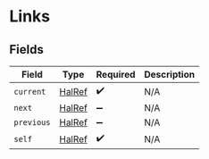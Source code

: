 # Links


## Fields

| Field                                   | Type                                    | Required                                | Description                             |
| --------------------------------------- | --------------------------------------- | --------------------------------------- | --------------------------------------- |
| `current`                               | [HalRef](../../models/shared/halref.md) | :heavy_check_mark:                      | N/A                                     |
| `next`                                  | [HalRef](../../models/shared/halref.md) | :heavy_minus_sign:                      | N/A                                     |
| `previous`                              | [HalRef](../../models/shared/halref.md) | :heavy_minus_sign:                      | N/A                                     |
| `self`                                  | [HalRef](../../models/shared/halref.md) | :heavy_check_mark:                      | N/A                                     |